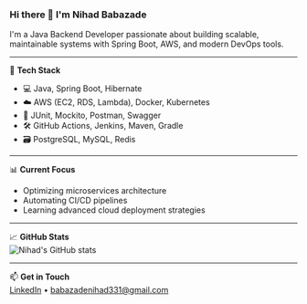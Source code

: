 ### Hi there 👋 I'm Nihad Babazade

I'm a Java Backend Developer passionate about building scalable, maintainable systems with Spring Boot, AWS, and modern DevOps tools.

---

🧰 **Tech Stack**
- 💻 Java, Spring Boot, Hibernate
- ☁️ AWS (EC2, RDS, Lambda), Docker, Kubernetes
- 🧪 JUnit, Mockito, Postman, Swagger
- 🛠️ GitHub Actions, Jenkins, Maven, Gradle
- 🗃️ PostgreSQL, MySQL, Redis

---

📊 **Current Focus**
- Optimizing microservices architecture
- Automating CI/CD pipelines
- Learning advanced cloud deployment strategies

---

📈 **GitHub Stats**  
![Nihad's GitHub stats](https://github-readme-stats.vercel.app/api?username=BNihad&show_icons=true&theme=default)

---

📫 **Get in Touch**  
[LinkedIn](https://www.linkedin.com/in/nihad-babazade/) • babazadenihad331@gmail.com

